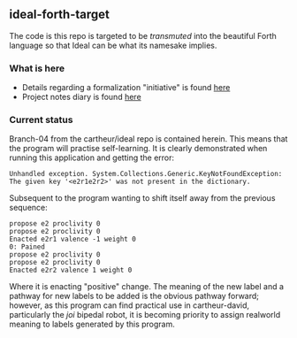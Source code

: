 ## ideal-forth-target

The code is this repo is targeted to be _transmuted_ into the beautiful Forth language so that Ideal can be what its namesake implies.

### What is here

* Details regarding a formalization "initiative" is found [here](/initiative/README.md)
* Project notes diary is found [here](/ProjectNotes.txt)

### Current status

Branch-04 from the cartheur/ideal repo is contained herein. This means that the program will practise self-learning. It is clearly demonstrated when running this application and getting the error:

`Unhandled exception. System.Collections.Generic.KeyNotFoundException: The given key '<e2r1e2r2>' was not present in the dictionary.`

Subsequent to the program wanting to shift itself away from the previous sequence:

```
propose e2 proclivity 0
propose e2 proclivity 0
Enacted e2r1 valence -1 weight 0
0: Pained
propose e2 proclivity 0
propose e2 proclivity 0
Enacted e2r2 valence 1 weight 0
```
Where it is enacting "positive" change. The meaning of the new label and a pathway for new labels to be added is the obvious pathway forward; however, as this program can find practical use in cartheur-david, particularly the _joi_ bipedal robot, it is becoming priority to assign realworld meaning to labels generated by this program.